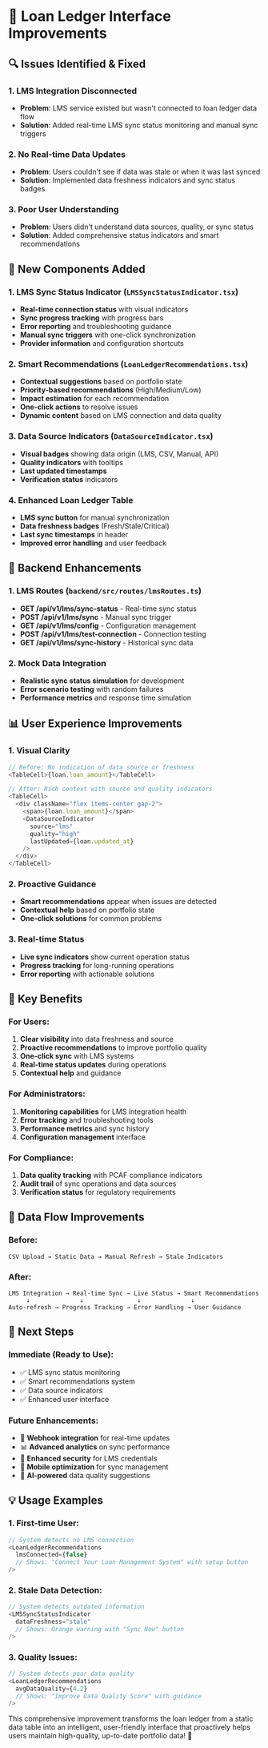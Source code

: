 # 🚀 Loan Ledger Interface Improvements

## 🔍 **Issues Identified & Fixed**

### **1. LMS Integration Disconnected**
- **Problem**: LMS service existed but wasn't connected to loan ledger data flow
- **Solution**: Added real-time LMS sync status monitoring and manual sync triggers

### **2. No Real-time Data Updates**
- **Problem**: Users couldn't see if data was stale or when it was last synced
- **Solution**: Implemented data freshness indicators and sync status badges

### **3. Poor User Understanding**
- **Problem**: Users didn't understand data sources, quality, or sync status
- **Solution**: Added comprehensive status indicators and smart recommendations

## 🎨 **New Components Added**

### **1. LMS Sync Status Indicator** (`LMSSyncStatusIndicator.tsx`)
- **Real-time connection status** with visual indicators
- **Sync progress tracking** with progress bars
- **Error reporting** and troubleshooting guidance
- **Manual sync triggers** with one-click synchronization
- **Provider information** and configuration shortcuts

### **2. Smart Recommendations** (`LoanLedgerRecommendations.tsx`)
- **Contextual suggestions** based on portfolio state
- **Priority-based recommendations** (High/Medium/Low)
- **Impact estimation** for each recommendation
- **One-click actions** to resolve issues
- **Dynamic content** based on LMS connection and data quality

### **3. Data Source Indicators** (`DataSourceIndicator.tsx`)
- **Visual badges** showing data origin (LMS, CSV, Manual, API)
- **Quality indicators** with tooltips
- **Last updated timestamps**
- **Verification status** indicators

### **4. Enhanced Loan Ledger Table**
- **LMS sync button** for manual synchronization
- **Data freshness badges** (Fresh/Stale/Critical)
- **Last sync timestamps** in header
- **Improved error handling** and user feedback

## 🔧 **Backend Enhancements**

### **1. LMS Routes** (`backend/src/routes/lmsRoutes.ts`)
- **GET /api/v1/lms/sync-status** - Real-time sync status
- **POST /api/v1/lms/sync** - Manual sync trigger
- **GET /api/v1/lms/config** - Configuration management
- **POST /api/v1/lms/test-connection** - Connection testing
- **GET /api/v1/lms/sync-history** - Historical sync data

### **2. Mock Data Integration**
- **Realistic sync status simulation** for development
- **Error scenario testing** with random failures
- **Performance metrics** and response time simulation

## 📊 **User Experience Improvements**

### **1. Visual Clarity**
```typescript
// Before: No indication of data source or freshness
<TableCell>{loan.loan_amount}</TableCell>

// After: Rich context with source and quality indicators
<TableCell>
  <div className="flex items-center gap-2">
    <span>{loan.loan_amount}</span>
    <DataSourceIndicator 
      source="lms" 
      quality="high" 
      lastUpdated={loan.updated_at} 
    />
  </div>
</TableCell>
```

### **2. Proactive Guidance**
- **Smart recommendations** appear when issues are detected
- **Contextual help** based on portfolio state
- **One-click solutions** for common problems

### **3. Real-time Status**
- **Live sync indicators** show current operation status
- **Progress tracking** for long-running operations
- **Error reporting** with actionable solutions

## 🎯 **Key Benefits**

### **For Users:**
1. **Clear visibility** into data freshness and source
2. **Proactive recommendations** to improve portfolio quality
3. **One-click sync** with LMS systems
4. **Real-time status updates** during operations
5. **Contextual help** and guidance

### **For Administrators:**
1. **Monitoring capabilities** for LMS integration health
2. **Error tracking** and troubleshooting tools
3. **Performance metrics** and sync history
4. **Configuration management** interface

### **For Compliance:**
1. **Data quality tracking** with PCAF compliance indicators
2. **Audit trail** of sync operations and data sources
3. **Verification status** for regulatory requirements

## 🔄 **Data Flow Improvements**

### **Before:**
```
CSV Upload → Static Data → Manual Refresh → Stale Indicators
```

### **After:**
```
LMS Integration → Real-time Sync → Live Status → Smart Recommendations
     ↓              ↓               ↓              ↓
Auto-refresh → Progress Tracking → Error Handling → User Guidance
```

## 🚀 **Next Steps**

### **Immediate (Ready to Use):**
- ✅ LMS sync status monitoring
- ✅ Smart recommendations system
- ✅ Data source indicators
- ✅ Enhanced user interface

### **Future Enhancements:**
- 🔄 **Webhook integration** for real-time updates
- 📊 **Advanced analytics** on sync performance
- 🔐 **Enhanced security** for LMS credentials
- 📱 **Mobile optimization** for sync management
- 🤖 **AI-powered** data quality suggestions

## 💡 **Usage Examples**

### **1. First-time User:**
```typescript
// System detects no LMS connection
<LoanLedgerRecommendations 
  lmsConnected={false}
  // Shows: "Connect Your Loan Management System" with setup button
/>
```

### **2. Stale Data Detection:**
```typescript
// System detects outdated information
<LMSSyncStatusIndicator 
  dataFreshness="stale"
  // Shows: Orange warning with "Sync Now" button
/>
```

### **3. Quality Issues:**
```typescript
// System detects poor data quality
<LoanLedgerRecommendations 
  avgDataQuality={4.2}
  // Shows: "Improve Data Quality Score" with guidance
/>
```

This comprehensive improvement transforms the loan ledger from a static data table into an intelligent, user-friendly interface that proactively helps users maintain high-quality, up-to-date portfolio data! 🎉
